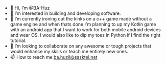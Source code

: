 - 👋 Hi, I’m @BA-Huz
- 👀 I’m interested in building and developing software.
- 🌱 I’m currently ironing out the kinks on a c++ game made without a game engine and when thats done I'm planning to up my Kotlin game with an android app that I want to work for both mobile android devices and wear OS. I would also like to dip my toes in Python if I find the right tutorial.
- 💞️ I’m looking to collaborate on any awesome or tough projects that would enhance my skills or teach me entirely new ones.
- 📫 How to reach me ba.huzil@sasktel.net

<!---
BA-Huz/BA-Huz is a ✨ special ✨ repository because its `README.md` (this file) appears on your GitHub profile.
You can click the Preview link to take a look at your changes.
--->
